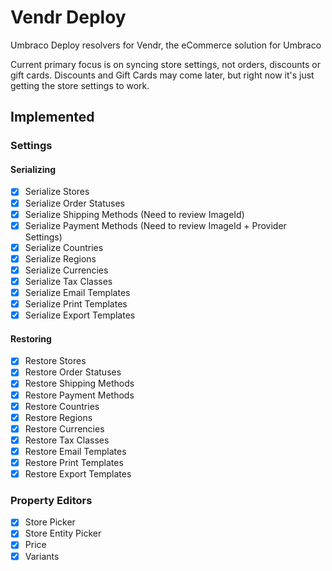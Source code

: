 # Vendr Deploy
Umbraco Deploy resolvers for Vendr, the eCommerce solution for Umbraco

Current primary focus is on syncing store settings, not orders, discounts or gift cards. Discounts and Gift Cards may come later, but right now it's just getting the store settings to work.

## Implemented

### Settings

#### Serializing

- [x] Serialize Stores
- [x] Serialize Order Statuses
- [x] Serialize Shipping Methods (Need to review ImageId)
- [x] Serialize Payment Methods (Need to review ImageId + Provider Settings)
- [x] Serialize Countries
- [x] Serialize Regions
- [x] Serialize Currencies
- [x] Serialize Tax Classes
- [x] Serialize Email Templates
- [x] Serialize Print Templates
- [x] Serialize Export Templates

#### Restoring

- [x] Restore Stores
- [x] Restore Order Statuses
- [x] Restore Shipping Methods
- [x] Restore Payment Methods
- [x] Restore Countries
- [x] Restore Regions
- [x] Restore Currencies
- [x] Restore Tax Classes
- [x] Restore Email Templates
- [x] Restore Print Templates
- [x] Restore Export Templates

### Property Editors

- [x] Store Picker
- [x] Store Entity Picker
- [x] Price
- [x] Variants
